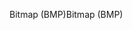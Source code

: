 <span data-ttu-id="ba7e3-101">Bitmap (BMP)</span><span class="sxs-lookup"><span data-stu-id="ba7e3-101">Bitmap (BMP)</span></span>